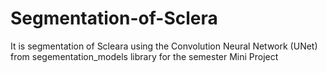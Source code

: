 # Segmentation-of-Sclera
It is segmentation of Scleara using the Convolution Neural Network (UNet) from segementation_models library for the semester Mini Project
